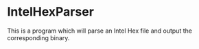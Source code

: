 # IntelHexParser
This is a program which will parse an Intel Hex file and output the corresponding binary. 
